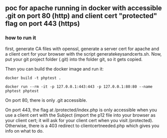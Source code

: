 ## poc for apache running in docker with accessible .git on port 80 (http) and client cert "protected" flag on port 443 (https)

### how to run it

first, generate CA files with openssl, generate a server cert for apache and a client cert for your browser with the script generatekeysandcerts.sh. Now, put your git project folder (.git) into the folder git, so it gets copied.

Then you can build the docker image and run it:

```docker build -t phptest .```

```docker run --rm -it -p 127.0.0.1:443:443 -p 127.0.0.1:80:80 --name phptest phptest```

On port 80, there is only .git accessible.

On port 443, the flag at /protected/index.php is only accessible when you use a client cert with the Subject (import the p12 file into your browser as your client cert; it will ask for your client cert when you visit /protected). Otherwise, there is a 403 redirect to clientcertneeded.php which gives you info on what to do.